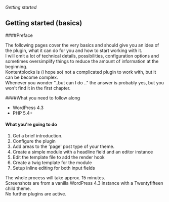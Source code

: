 *Getting started*

## Getting started (basics)

####Preface

The following pages cover the very basics and should give you an idea of the plugin, what it can do for you and how to start working with it.  
I will omit a lot of technical details, possibilities,  configuration options and sometimes oversimplify things to reduce the amount of information at the beginning.  
Kontentblocks is (i hope so) not a complicated plugin to work with, but it can be become complex.  
Whenever you wonder "..but can I do .." the answer is probably yes, but you won't find it in the first chapter.

####What you need to follow along


- WordPress 4.3
- PHP 5.4+

#### What you're going to do

1. Get a brief introduction.
2. Configure the plugin
3. Add areas to the 'page' post type of your theme.
4. Create a simple module with a headline field and an editor instance
5. Edit the template file to add the render hook
6. Create a twig template for the module
7. Setup inline editing for both input fields

The whole process will take approx. 15 minutes.  
Screenshots are from a vanilla WordPress 4.3 instance with a Twentyfifteen child theme.  
No further plugins are active.